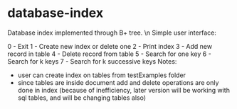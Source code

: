# database-index
Database index implemented through B+ tree. \n
Simple user interface:

  0 - Exit
  1 - Create new index or delete one
  2 - Print index
  3 - Add new record in table
  4 - Delete record from table
  5 - Search for one key
  6 - Search for k keys
  7 - Search for k successive keys
Notes:
  - user can create index on tables from testExamples folder
  - since tables are inside document add and delete operations are only done in index (because of inefficiency, later version will be working with sql tables, and will be changing tables also)
